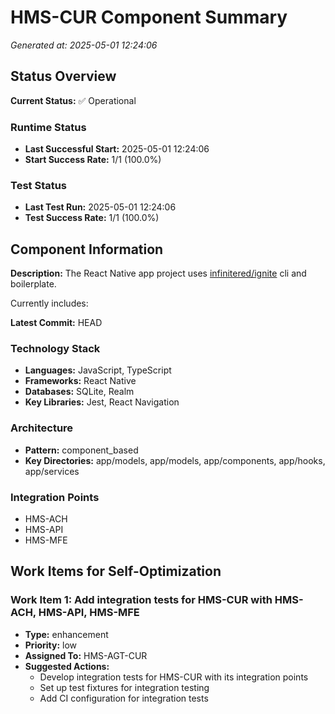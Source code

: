 # HMS-CUR Component Summary

*Generated at: 2025-05-01 12:24:06*

## Status Overview

**Current Status:** ✅ Operational

### Runtime Status
- **Last Successful Start:** 2025-05-01 12:24:06
- **Start Success Rate:** 1/1 (100.0%)

### Test Status
- **Last Test Run:** 2025-05-01 12:24:06
- **Test Success Rate:** 1/1 (100.0%)

## Component Information

**Description:** 
The React Native app project uses [infinitered/ignite](https://infinite.red/ignite) cli and boilerplate.

Currently includes:

**Latest Commit:** HEAD

### Technology Stack
- **Languages:** JavaScript, TypeScript
- **Frameworks:** React Native
- **Databases:** SQLite, Realm
- **Key Libraries:** Jest, React Navigation

### Architecture
- **Pattern:** component_based
- **Key Directories:** app/models, app/models, app/components, app/hooks, app/services

### Integration Points
- HMS-ACH
- HMS-API
- HMS-MFE


## Work Items for Self-Optimization

### Work Item 1: Add integration tests for HMS-CUR with HMS-ACH, HMS-API, HMS-MFE
- **Type:** enhancement
- **Priority:** low
- **Assigned To:** HMS-AGT-CUR
- **Suggested Actions:**
  - Develop integration tests for HMS-CUR with its integration points
  - Set up test fixtures for integration testing
  - Add CI configuration for integration tests

